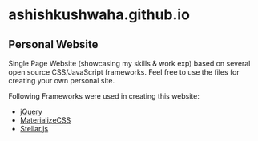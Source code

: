 # ashishkushwaha.github.io
## Personal Website

Single Page Website (showcasing my skills & work exp) based on several open source CSS/JavaScript frameworks. Feel free to use the files for creating your own personal site.

Following Frameworks were used in creating this website:

* [jQuery](https://jquery.com/)
* [MaterializeCSS](http://materializecss.com/)
* [Stellar.js](http://markdalgleish.com/projects/stellar.js/)

